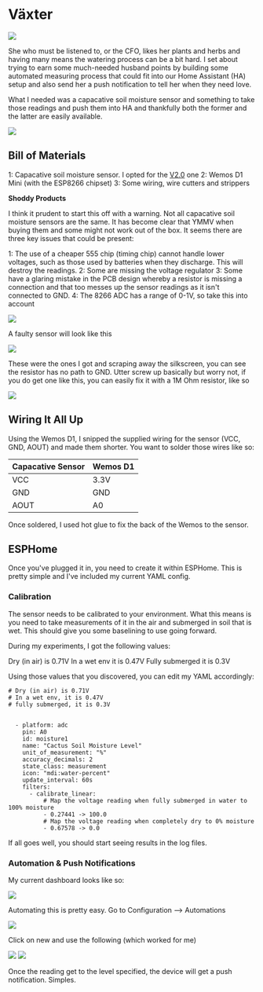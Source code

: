 # Växter

![](../images/vaxter1.jpg)

She who must be listened to, or the CFO, likes her plants and herbs and having many means the watering process can be a bit hard. I set about trying to earn some much-needed husband points by building some automated measuring process that could fit into our Home Assistant (HA) setup and also send her a push notification to tell her when they need love. 

What I needed was a capacative soil moisture sensor and something to take those readings and push them into HA and thankfully both the former and the latter are easily available. 

![](../images/vaxter.jpg)

## Bill of Materials

1: Capacative soil moisture sensor. I opted for the [V2.0](https://smile.amazon.co.uk/dp/B094NG3MCD/ref=cm_sw_r_tw_dp_GR75GGX6XRMDYVSX35FR) one
2: Wemos D1 Mini (with the ESP8266 chipset)
3: Some wiring, wire cutters and strippers

**Shoddy Products**

I think it prudent to start this off with a warning. Not all capacative soil moisture sensors are the same. It has become clear that YMMV when buying them and some might not work out of the box. It seems there are three key issues that could be present:

1: The use of a cheaper 555 chip (timing chip) cannot handle lower voltages, such as those used by batteries when they discharge. This will destroy the readings.
2: Some are missing the voltage regulator
3: Some have a glaring mistake in the PCB design whereby a resistor is missing a connection and that too messes up the sensor readings as it isn't connected to GND.
4: The 8266 ADC has a range of 0-1V, so take this into account

![](../images/vaxter3.png)

A faulty sensor will look like this

![](../images/vaxter2.jpg)

These were the ones I got and scraping away the silkscreen, you can see the resistor has no path to GND. Utter screw up basically but worry not, if you do get one like this, you can easily fix it with a 1M Ohm resistor, like so

![](../images/vaxter4.jpg)

## Wiring It All Up

Using the Wemos D1, I snipped the supplied wiring for the sensor (VCC, GND, AOUT) and made them shorter. You want to solder those wires like so:





|  Capacative Sensor	    | Wemos D1      |
| ---- | ---- |
| VCC  |   3.3V   |
| GND     |    GND  |
| AOUT     |   A0   |

Once soldered, I used hot glue to fix the back of the Wemos to the sensor.


## ESPHome 

Once you've plugged it in, you need to create it within ESPHome. This is pretty simple and I've included my current YAML config. 

### Calibration

The sensor needs to be calibrated to your environment. What this means is you need to take measurements of it in the air and submerged in soil that is wet. This should give you some baselining to use going forward. 

During my experiments, I got the following values:

Dry (in air) is 0.71V
In a wet env it is 0.47V
Fully submerged it is 0.3V

Using those values that you discovered, you can edit my YAML accordingly:

```
# Dry (in air) is 0.71V
# In a wet env, it is 0.47V
# fully submerged, it is 0.3V


  - platform: adc
    pin: A0
    id: moisture1
    name: "Cactus Soil Moisture Level"
    unit_of_measurement: "%"
    accuracy_decimals: 2
    state_class: measurement
    icon: "mdi:water-percent"
    update_interval: 60s
    filters:
      - calibrate_linear:
          # Map the voltage reading when fully submerged in water to 100% moisture
          - 0.27441 -> 100.0
          # Map the voltage reading when completely dry to 0% moisture
          - 0.67578 -> 0.0
```

If all goes well, you should start seeing results in the log files. 

### Automation & Push Notifications

My current dashboard looks like so:

![](../images/vaxter6.png)

Automating this is pretty easy. Go to Configuration --> Automations

![](../images/vaxter7.png)

Click on new and use the following (which worked for me)

![](../images/vaxter8.png)
![](../images/vaxter10.png)

Once the reading get to the level specified, the device will get a push notification. Simples. 

